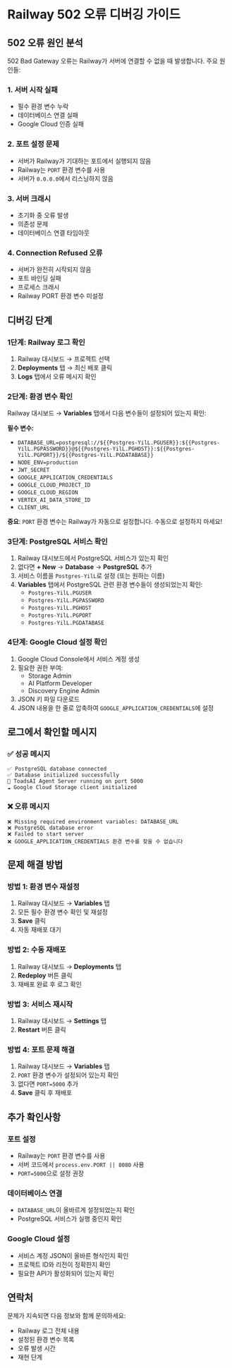 # Railway 502 오류 디버깅 가이드

## 502 오류 원인 분석

502 Bad Gateway 오류는 Railway가 서버에 연결할 수 없을 때 발생합니다. 주요 원인들:

### 1. 서버 시작 실패
- 필수 환경 변수 누락
- 데이터베이스 연결 실패
- Google Cloud 인증 실패

### 2. 포트 설정 문제
- 서버가 Railway가 기대하는 포트에서 실행되지 않음
- Railway는 `PORT` 환경 변수를 사용
- 서버가 `0.0.0.0`에서 리스닝하지 않음

### 3. 서버 크래시
- 초기화 중 오류 발생
- 의존성 문제
- 데이터베이스 연결 타임아웃

### 4. Connection Refused 오류
- 서버가 완전히 시작되지 않음
- 포트 바인딩 실패
- 프로세스 크래시
- Railway PORT 환경 변수 미설정

## 디버깅 단계

### 1단계: Railway 로그 확인
1. Railway 대시보드 → 프로젝트 선택
2. **Deployments** 탭 → 최신 배포 클릭
3. **Logs** 탭에서 오류 메시지 확인

### 2단계: 환경 변수 확인
Railway 대시보드 → **Variables** 탭에서 다음 변수들이 설정되어 있는지 확인:

**필수 변수:**
- `DATABASE_URL=postgresql://${{Postgres-YilL.PGUSER}}:${{Postgres-YilL.PGPASSWORD}}@${{Postgres-YilL.PGHOST}}:${{Postgres-YilL.PGPORT}}/${{Postgres-YilL.PGDATABASE}}`
- `NODE_ENV=production`
- `JWT_SECRET`
- `GOOGLE_APPLICATION_CREDENTIALS`
- `GOOGLE_CLOUD_PROJECT_ID`
- `GOOGLE_CLOUD_REGION`
- `VERTEX_AI_DATA_STORE_ID`
- `CLIENT_URL`

**중요**: `PORT` 환경 변수는 Railway가 자동으로 설정합니다. 수동으로 설정하지 마세요!

### 3단계: PostgreSQL 서비스 확인
1. Railway 대시보드에서 PostgreSQL 서비스가 있는지 확인
2. 없다면 **+ New** → **Database** → **PostgreSQL** 추가
3. 서비스 이름을 `Postgres-YilL`로 설정 (또는 원하는 이름)
4. **Variables** 탭에서 PostgreSQL 관련 환경 변수들이 생성되었는지 확인:
   - `Postgres-YilL.PGUSER`
   - `Postgres-YilL.PGPASSWORD`
   - `Postgres-YilL.PGHOST`
   - `Postgres-YilL.PGPORT`
   - `Postgres-YilL.PGDATABASE`

### 4단계: Google Cloud 설정 확인
1. Google Cloud Console에서 서비스 계정 생성
2. 필요한 권한 부여:
   - Storage Admin
   - AI Platform Developer
   - Discovery Engine Admin
3. JSON 키 파일 다운로드
4. JSON 내용을 한 줄로 압축하여 `GOOGLE_APPLICATION_CREDENTIALS`에 설정

## 로그에서 확인할 메시지

### ✅ 성공 메시지
```
✅ PostgreSQL database connected
✅ Database initialized successfully
🚀 ToadsAI Agent Server running on port 5000
☁️ Google Cloud Storage client initialized
```

### ❌ 오류 메시지
```
❌ Missing required environment variables: DATABASE_URL
❌ PostgreSQL database error
❌ Failed to start server
❌ GOOGLE_APPLICATION_CREDENTIALS 환경 변수를 찾을 수 없습니다
```

## 문제 해결 방법

### 방법 1: 환경 변수 재설정
1. Railway 대시보드 → **Variables** 탭
2. 모든 필수 환경 변수 확인 및 재설정
3. **Save** 클릭
4. 자동 재배포 대기

### 방법 2: 수동 재배포
1. Railway 대시보드 → **Deployments** 탭
2. **Redeploy** 버튼 클릭
3. 재배포 완료 후 로그 확인

### 방법 3: 서비스 재시작
1. Railway 대시보드 → **Settings** 탭
2. **Restart** 버튼 클릭

### 방법 4: 포트 문제 해결
1. Railway 대시보드 → **Variables** 탭
2. `PORT` 환경 변수가 설정되어 있는지 확인
3. 없다면 `PORT=5000` 추가
4. **Save** 클릭 후 재배포

## 추가 확인사항

### 포트 설정
- Railway는 `PORT` 환경 변수를 사용
- 서버 코드에서 `process.env.PORT || 8080` 사용
- `PORT=5000`으로 설정 권장

### 데이터베이스 연결
- `DATABASE_URL`이 올바르게 설정되었는지 확인
- PostgreSQL 서비스가 실행 중인지 확인

### Google Cloud 설정
- 서비스 계정 JSON이 올바른 형식인지 확인
- 프로젝트 ID와 리전이 정확한지 확인
- 필요한 API가 활성화되어 있는지 확인

## 연락처

문제가 지속되면 다음 정보와 함께 문의하세요:
- Railway 로그 전체 내용
- 설정된 환경 변수 목록
- 오류 발생 시간
- 재현 단계
